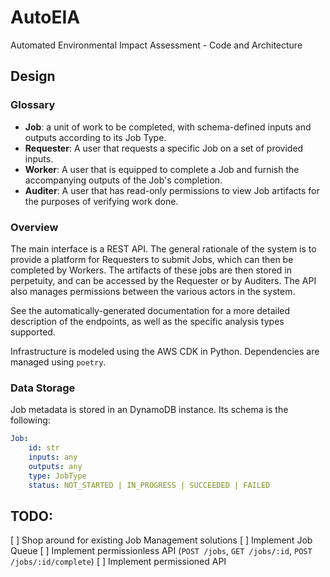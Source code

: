 # AutoEIA

Automated Environmental Impact Assessment - Code and Architecture

## Design

### Glossary

- **Job**: a unit of work to be completed, with schema-defined inputs and
  outputs according to its Job Type.
- **Requester**: A user that requests a specific Job on a set of provided
  inputs.
- **Worker**: A user that is equipped to complete a Job and furnish the
  accompanying outputs of the Job's completion.
- **Auditer**: A user that has read-only permissions to view Job artifacts for
  the purposes of verifying work done.

### Overview

The main interface is a REST API. The general rationale of the system is to
provide a platform for Requesters to submit Jobs, which can then be completed by
Workers. The artifacts of these jobs are then stored in perpetuity, and can be
accessed by the Requester or by Auditers. The API also manages permissions
between the various actors in the system.

See the automatically-generated documentation for a more detailed description of
the endpoints, as well as the specific analysis types supported.

Infrastructure is modeled using the AWS CDK in Python. Dependencies are managed
using `poetry`. 

### Data Storage

Job metadata is stored in an DynamoDB instance. Its schema is the following:

```yaml
Job:
    id: str
    inputs: any
    outputs: any
    type: JobType
    status: NOT_STARTED | IN_PROGRESS | SUCCEEDED | FAILED
```

## TODO:

[ ] Shop around for existing Job Management solutions
[ ] Implement Job Queue
[ ] Implement permissionless API (`POST /jobs`, `GET /jobs/:id`, `POST /jobs/:id/complete`)
[ ] Implement permissioned API